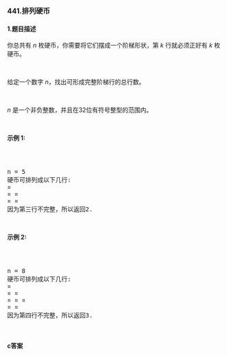 ### 441.排列硬币

#### 1.题目描述

<p>你总共有&nbsp;<em>n&nbsp;</em>枚硬币，你需要将它们摆成一个阶梯形状，第&nbsp;<em>k&nbsp;</em>行就必须正好有&nbsp;<em>k&nbsp;</em>枚硬币。</p><br/><p>给定一个数字&nbsp;<em>n</em>，找出可形成完整阶梯行的总行数。</p><br/><p><em>n&nbsp;</em>是一个非负整数，并且在32位有符号整型的范围内。</p><br/><p><strong>示例 1:</strong></p><br/><pre><br/>n = 5<br/>硬币可排列成以下几行:<br/>&curren;<br/>&curren; &curren;<br/>&curren; &curren;<br/>因为第三行不完整，所以返回2.<br/></pre><br/><p><strong>示例 2:</strong></p><br/><pre><br/>n = 8<br/>硬币可排列成以下几行:<br/>&curren;<br/>&curren; &curren;<br/>&curren; &curren; &curren;<br/>&curren; &curren;<br/>因为第四行不完整，所以返回3.<br/></pre><br/>

#### c答案

```c

